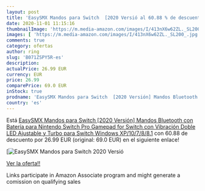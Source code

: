 ```yaml
---
layout: post
title: 'EasySMX Mandos para Switch  [2020 Versió al 60.88 % de descuento'
date: 2020-11-01 11:15:16
thumbnailImage: 'https://m.media-amazon.com/images/I/413nX6w62ZL._SL200_.jpg'
images: [ 'https://m.media-amazon.com/images/I/413nX6w62ZL._SL200_.jpg' ]
comments: true
category: ofertas
author: ring
slug: 'B071ZSPY5R-es'
description:
actualPrice: 26.99 EUR
currency: EUR
price: 26.99
comparePrice: 69.0 EUR
inStock: true
prodname: 'EasySMX Mandos para Switch  [2020 Versión] Mandos Bluetooth con Batería para Nintendo Switch Pro  Gamepad for Switch con Vibración Doble  LED Ajustable y Turbo para Switch  Windows XP/10/7/8/8.1'
country: 'es'
---
```


Está [EasySMX Mandos para Switch  [2020 Versión] Mandos Bluetooth con Batería para Nintendo Switch Pro  Gamepad for Switch con Vibración Doble  LED Ajustable y Turbo para Switch  Windows XP/10/7/8/8.1](https://www.amazon.es/dp/B071ZSPY5R/?tag=tolees-21) con 60.88 de descuento por 26.99 EUR (original: 69.0 EUR) en el siguiente enlace!

[![EasySMX Mandos para Switch  [2020 Versió](https://m.media-amazon.com/images/I/413nX6w62ZL._SL200_.jpg)](https://www.amazon.es/dp/B071ZSPY5R/?tag=tolees-21)

[Ver la oferta!!](https://www.amazon.es/dp/B071ZSPY5R/?tag=tolees-21)

Links participate in Amazon Associate program and might generate a comission on qualifying sales


